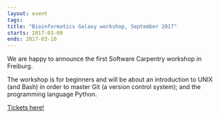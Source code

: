 ```yaml
---
layout: event
tags:
title: "Bioinformatics Galaxy workshop, September 2017"
starts: 2017-03-09
ends: 2017-03-10
---
```


We are happy to announce the first Software Carpentry workshop in Freiburg.

The workshop is for beginners and will be about an introduction to UNIX (and
Bash) in order to master Git (a version control system); and the programming
language Python.

[Tickets here!](https://www.eventbrite.fr/e/1st-software-carpentry-workshop-in-freiburg-tickets-31898812206)
